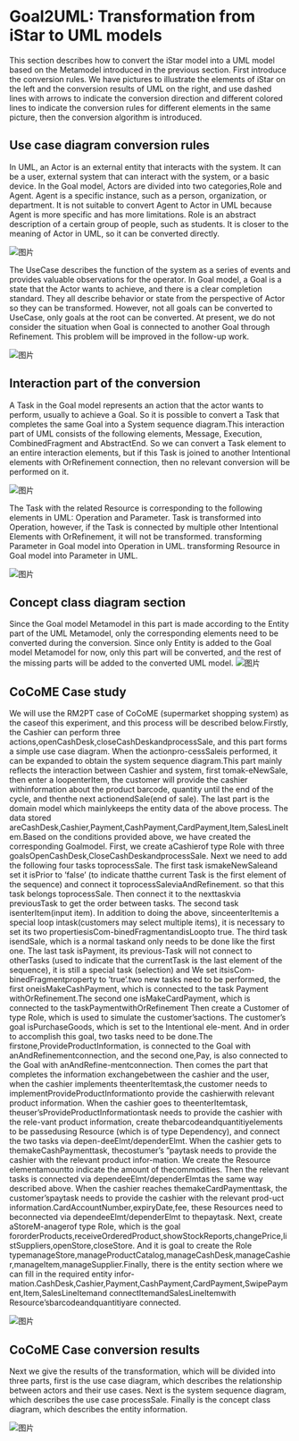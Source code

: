 # Goal2UML: Transformation from iStar to UML models
This section describes how to convert the iStar model into a UML model based on the Metamodel introduced in the previous section. First introduce the conversion rules. We  have pictures to illustrate the elements of iStar on the left and the conversion results of UML on the right, and use dashed lines with arrows to indicate the conversion direction and different colored lines to indicate the conversion rules for different elements in the same picture, then the conversion algorithm is introduced.

## Use case diagram conversion rules
In UML, an Actor is an external entity that interacts with the system. It can be a user,  external system that can interact with the system, or a basic device. In the Goal model, Actors are divided into two categories,Role and Agent. Agent is a specific instance, such as a person, organization, or department. It is not suitable to convert Agent to Actor in UML because Agent is more specific and has more limitations. Role  is an abstract description of a certain group of people, such as students. It is closer to the meaning of Actor in UML, so it can be converted directly.


![图片](imgs/f5.png)

The UseCase describes the function of the system as a series of events and provides valuable observations for the operator. In Goal model, a Goal is a state that the Actor wants to achieve, and there is a clear completion standard. They all describe behavior or state from the perspective of Actor so they can be transformed. However, not all goals can be converted to UseCase, only goals at the root can be converted. At present, we do not consider the situation when Goal is connected to another Goal through Refinement. This problem will be improved in the follow-up work.

![图片](imgs/f6.png)


## Interaction part of the conversion
A Task in the Goal model represents an action that the actor wants to perform, usually to achieve a Goal. So it is possible to convert a Task that completes the same Goal into a System sequence diagram.This interaction part of UML consists of the following elements, Message, Execution, CombinedFragment and AbstractEnd. So we can convert a Task element to an entire interaction elements, but if this Task is joined to another Intentional elements with OrRefinement connection, then no relevant conversion will be performed on it.


![图片](imgs/task5.png)

The Task with the related Resource is corresponding to the following elements in UML:
Operation and Parameter. Task is transformed into Operation, however, if the Task is connected by multiple other Intentional Elements with OrRefinement, it will not be transformed. transforming Parameter in Goal model into Operation in UML. transforming Resource in Goal model into Parameter in UML.

![图片](imgs/fu2.png)

## Concept class diagram section
Since the Goal model Metamodel in this part is made according to the Entity part of the UML Metamodel, only the corresponding elements need to be converted during the conversion. Since only Entity is added to the Goal model Metamodel for now, only this part will be converted, and the rest of the missing parts will be added to the converted UML model.
![图片](imgs/zz5.png)

## CoCoME Case study
We will use the RM2PT case of CoCoME (supermarket shopping system) as the caseof this experiment, and this process will be described below.Firstly, the Cashier can perform three actions,openCashDesk,closeCashDeskandprocessSale, and this part forms a simple use case diagram. When the actionpro-cessSaleis performed, it can be expanded to obtain the system sequence diagram.This part mainly reflects the interaction between Cashier and system, first tomak-eNewSale, then enter a loopenterItem, the customer will provide the cashier withinformation about the product barcode, quantity until the end of the cycle, and thenthe next actionendSale(end of sale). The last part is the domain model which mainlykeeps the entity data of the above process. The data stored areCashDesk,Cashier,Payment,CashPayment,CardPayment,Item,SalesLineItem.Based on the conditions provided above, we have created the corresponding Goalmodel.  First,  we  create  aCashierof  type  Role  with  three  goalsOpenCashDesk,CloseCashDeskandprocessSale. Next we need to add the following four tasks toprocessSale. The first task ismakeNewSaleand set it isPrior to ’false’ (to indicate thatthe current Task is the first element of the sequence) and connect it toprocessSaleviaAndRefinement. so that this task belongs toprocessSale. Then connect it to the nexttaskvia previousTask to get the order between tasks. The second task isenterItem(input item). In addition to doing the above, sinceenterItemis a special loop intask(customers may select multiple items), it is necessary to set its two propertiesisCom-binedFragmentandisLoopto true. The third task isendSale, which is a normal taskand only needs to be done like the first one. The last task isPayment, its previous-Task will not connect to otherTasks (used to indicate that the currentTask is the last element of the sequence), it is still a special task (selection) and We set itsisCom-binedFragmentproperty to ’true’.two new tasks need to be performed, the first oneisMakeCashPayment, which is connected to the task Payment withOrRefinement.The second one isMakeCardPayment, which is connected to the taskPaymentwithOrRefinement
Then create a Customer of type Role, which is used to simulate the customer’sactions. The customer’s goal isPurchaseGoods, which is set to the Intentional ele-ment.  And  in  order  to  accomplish  this  goal,  two  tasks  need  to  be  done.The  firstone,ProvideProductInformation, is connected to the Goal with anAndRefinementconnection, and the second one,Pay, is also connected to the Goal with anAndRefine-mentconnection.  Then  comes  the  part  that  completes  the  information  exchangebetween the cashier and the user, when the cashier implements theenterItemtask,the customer needs to implementProvideProductInformationto provide the cashierwith relevant product information. When the cashier goes to theenterItemtask, theuser’sProvideProductInformationtask needs to provide  the cashier with the rele-vant  product  information,  create  thebarcodeandquantitiyelements  to  be  passedusing Resource (which is of type Dependency), and connect the two tasks via depen-deeElmt/dependerElmt.  When  the  cashier  gets  to  themakeCashPaymenttask,  thecostumer’s ”paytask needs to provide the cashier with the relevant product infor-mation.  We  create  the  Resource  elementamountto  indicate  the  amount  of  thecommodities. Then the relevant tasks is connected via dependeeElmt/dependerElmtas the same way described above. When the cashier reaches themakeCardPaymenttask, the customer’spaytask needs to provide the cashier with the relevant prod-uct information.CardAccountNumber,expiryDate,fee, these Resources need to beconnected via dependeeElmt/dependerElmt to thepaytask. Next, create aStoreM-anagerof type Role, which is the goal fororderProducts,receiveOrderedProduct,showStockReports,changePrice,listSuppliers,openStore,closeStore. And it is goal to  create  the  Role typemanageStore,manageProductCatalog,manageCashDesk,manageCashier,manageItem,manageSupplier.Finally, there is the entity section where we can fill in the required entity infor-mation.CashDesk,Cashier,Payment,CashPayment,CardPayment,SwipePayment,Item,SalesLineItemand connectItemandSalesLineItemwith Resource’sbarcodeandquantitiyare connected.

![图片](imgs/cocomeKKK.png)


## CoCoME Case conversion results
Next we give the results of the transformation, which will be divided into three parts, first is the use case diagram, which describes the relationship between actors and their use cases. Next is the system sequence diagram, which describes the use case processSale. Finally is the concept class diagram, which describes the entity information.

![图片](imgs/cocomezzz.png)
